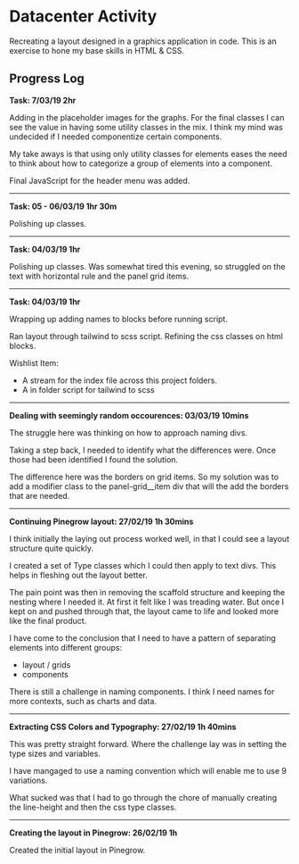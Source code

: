 # Datacenter Activity

Recreating a layout designed in a graphics application in code. This is an exercise to hone my base skills in HTML & CSS.

## Progress Log

**Task: 7/03/19 2hr**

Adding in the placeholder images for the graphs. For the final classes I can see the value in having some utility classes in the mix.
I think my mind was undecided if I needed componentize certain components.

My take aways is that using only utility classes for elements eases the need to think about how to categorize a 
group of elements into a component.

Final JavaScript for the header menu was added.

---

**Task: 05 - 06/03/19 1hr 30m**

Polishing up classes.

---

**Task: 04/03/19 1hr**

Polishing up classes. Was somewhat tired this evening, so struggled on the text with horizontal rule and the panel grid items.

---

**Task: 04/03/19 1hr**

Wrapping up adding names to blocks before running script.

Ran layout through tailwind to scss script.
Refining the css classes on html blocks.

Wishlist Item:
- A stream for the index file across this project folders.
- A in folder script for tailwind to scss 

---

**Dealing with seemingly random occourences: 03/03/19 10mins**

The struggle here was thinking on how to approach naming divs.

Taking a step back, I needed to identify what the differences were. Once those had been identified I found the solution.

The difference here was the borders on grid items. So my solution was to add a modifier class to the panel-grid__item div that will
the add the borders that are needed.

---

**Continuing Pinegrow layout: 27/02/19 1h 30mins**

I think initially the laying out process worked well, in that I could see a layout structure quite quickly.

I created a set of Type classes which I could then apply to text divs. This helps in fleshing out the layout better.

The pain point was then in removing the scaffold structure and keeping the nesting where I needed it. At first it felt like I was treading water.
But once I kept on and pushed through that, the layout came to life and looked more like the final product.

I have come to the conclusion that I need to have a pattern of separating elements into different groups:

- layout / grids
- components

There is still a challenge in naming components. I think I need names for more contexts, such as charts and data.

---

**Extracting CSS Colors and Typography: 27/02/19 1h 40mins**

This was pretty straight forward. Where the challenge lay was in setting the type sizes and variables.

I have mangaged to use a naming convention which will enable me to use 9 variations.

What sucked was that I had to go through the chore of manually creating the line-height and then the css type classes.

---

**Creating the layout in Pinegrow: 26/02/19 1h**

Created the initial layout in Pinegrow.
  

